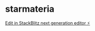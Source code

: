 # starmateria

[Edit in StackBlitz next generation editor ⚡️](https://stackblitz.com/~/github.com/1337kerosene/starmateria)